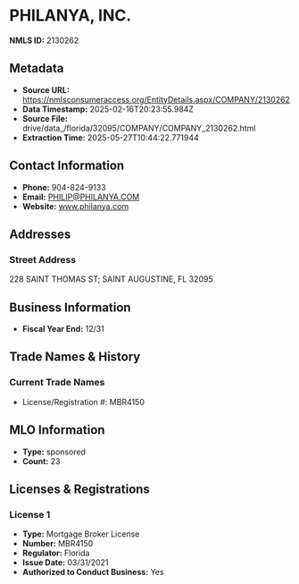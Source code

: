 # PHILANYA, INC.

**NMLS ID:** 2130262

## Metadata
- **Source URL:** https://nmlsconsumeraccess.org/EntityDetails.aspx/COMPANY/2130262
- **Data Timestamp:** 2025-02-16T20:23:55.984Z
- **Source File:** drive/data_/florida/32095/COMPANY/COMPANY_2130262.html
- **Extraction Time:** 2025-05-27T10:44:22.771944

## Contact Information
- **Phone:** 904-824-9133
- **Email:** PHILIP@PHILANYA.COM
- **Website:** www.philanya.com

## Addresses
### Street Address
228 SAINT THOMAS ST; SAINT AUGUSTINE, FL 32095

## Business Information
- **Fiscal Year End:** 12/31

## Trade Names & History
### Current Trade Names
- License/Registration #: MBR4150

## MLO Information
- **Type:** sponsored
- **Count:** 23

## Licenses & Registrations

### License 1
- **Type:** Mortgage Broker License
- **Number:** MBR4150
- **Regulator:** Florida
- **Issue Date:** 03/31/2021
- **Authorized to Conduct Business:** Yes
